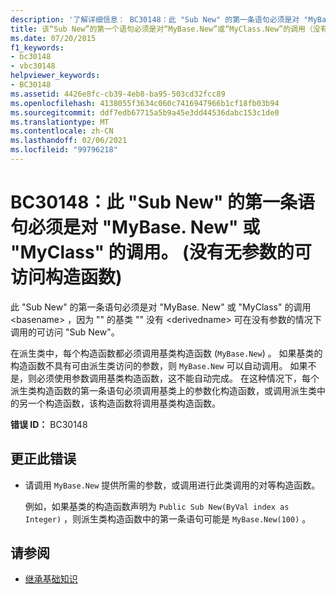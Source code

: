 ```yaml
---
description: '了解详细信息： BC30148：此 "Sub New" 的第一条语句必须是对 "MyBase. New" 或 "MyClass" 的调用。 (没有无参数的可访问构造函数) '
title: 该“Sub New”的第一个语句必须是对“MyBase.New”或“MyClass.New”的调用（没有不带参数的可访问构造函数）
ms.date: 07/20/2015
f1_keywords:
- bc30148
- vbc30148
helpviewer_keywords:
- BC30148
ms.assetid: 4426e8fc-cb39-4eb8-ba95-503cd32fcc89
ms.openlocfilehash: 4138055f3634c060c7416947966b1cf18fb03b94
ms.sourcegitcommit: ddf7edb67715a5b9a45e3dd44536dabc153c1de0
ms.translationtype: MT
ms.contentlocale: zh-CN
ms.lasthandoff: 02/06/2021
ms.locfileid: "99796218"
---
```

# <a name="bc30148-first-statement-of-this-sub-new-must-be-a-call-to-mybasenew-or-myclassnew-no-accessible-constructor-without-parameters"></a>BC30148：此 "Sub New" 的第一条语句必须是对 "MyBase. New" 或 "MyClass" 的调用。 (没有无参数的可访问构造函数) 

此 "Sub New" 的第一条语句必须是对 "MyBase. New" 或 "MyClass" 的调用 \<basename> ，因为 "" 的基类 "" 没有 \<derivedname> 可在没有参数的情况下调用的可访问 "Sub New"。

 在派生类中，每个构造函数都必须调用基类构造函数 (`MyBase.New`) 。 如果基类的构造函数不具有可由派生类访问的参数，则 `MyBase.New` 可以自动调用。 如果不是，则必须使用参数调用基类构造函数，这不能自动完成。 在这种情况下，每个派生类构造函数的第一条语句必须调用基类上的参数化构造函数，或调用派生类中的另一个构造函数，该构造函数将调用基类构造函数。

 **错误 ID：** BC30148

## <a name="to-correct-this-error"></a>更正此错误

- 请调用 `MyBase.New` 提供所需的参数，或调用进行此类调用的对等构造函数。

     例如，如果基类的构造函数声明为 `Public Sub New(ByVal index as Integer)` ，则派生类构造函数中的第一条语句可能是 `MyBase.New(100)` 。

## <a name="see-also"></a>请参阅

- [继承基础知识](../../programming-guide/language-features/objects-and-classes/inheritance-basics.md)
